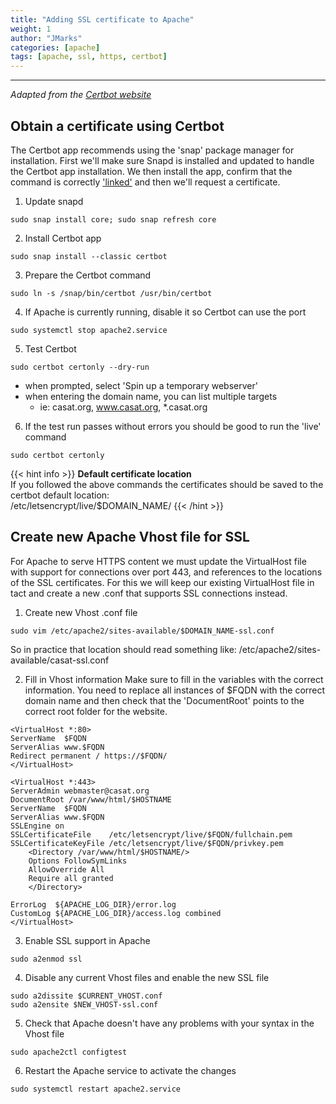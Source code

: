 ```yaml
---
title: "Adding SSL certificate to Apache"
weight: 1
author: "JMarks"
categories: [apache]
tags: [apache, ssl, https, certbot]
---
```

---
*Adapted from the [Certbot website](https://certbot.eff.org/lets-encrypt)*

## Obtain a certificate using Certbot
The Certbot app recommends using the 'snap' package manager for installation. First we'll make sure Snapd is installed and updated to handle the Certbot app installation. We then install the app, confirm that the command is correctly ['linked'](http://manpages.ubuntu.com/manpages/xenial/man1/ln.1.html) and then we'll request a certificate.

1. Update snapd
```
sudo snap install core; sudo snap refresh core
```

2. Install Certbot app
```
sudo snap install --classic certbot
```

3. Prepare the Certbot command
```
sudo ln -s /snap/bin/certbot /usr/bin/certbot
```

4. If Apache is currently running, disable it so Certbot can use the port
```
sudo systemctl stop apache2.service
```

5. Test Certbot
```
sudo certbot certonly --dry-run
```
- when prompted, select 'Spin up a temporary webserver'
- when entering the domain name, you can list multiple targets
    - ie: casat.org, www.casat.org, *.casat.org

6. If the test run passes without errors you should be good to run the 'live' command
```
sudo certbot certonly
```  
{{< hint info >}}
**Default certificate location**\
If you followed the above commands the certificates should be saved to the certbot default location:\
/etc/letsencrypt/live/$DOMAIN_NAME/
{{< /hint >}}


## Create new Apache Vhost file for SSL

For Apache to serve HTTPS content we must update the VirtualHost file with support for connections over port 443, and references to the locations of the SSL certificates. For this we will keep our existing VirtualHost file in tact and create a new .conf that supports SSL connections instead.

1. Create new Vhost .conf file
```
sudo vim /etc/apache2/sites-available/$DOMAIN_NAME-ssl.conf
```
So in practice that location should read something like: /etc/apache2/sites-available/casat-ssl.conf

2. Fill in Vhost information
Make sure to fill in the variables with the correct information. You need to replace all instances of $FQDN with the correct domain name and then check that the 'DocumentRoot' points to the correct root folder for the website.
```
<VirtualHost *:80>
ServerName  $FQDN
ServerAlias www.$FQDN
Redirect permanent / https://$FQDN/
</VirtualHost>

<VirtualHost *:443>
ServerAdmin webmaster@casat.org
DocumentRoot /var/www/html/$HOSTNAME
ServerName  $FQDN
ServerAlias www.$FQDN
SSLEngine on
SSLCertificateFile    /etc/letsencrypt/live/$FQDN/fullchain.pem
SSLCertificateKeyFile /etc/letsencrypt/live/$FQDN/privkey.pem
    <Directory /var/www/html/$HOSTNAME/>
    Options FollowSymLinks
    AllowOverride All
    Require all granted
    </Directory>

ErrorLog  ${APACHE_LOG_DIR}/error.log
CustomLog ${APACHE_LOG_DIR}/access.log combined
</VirtualHost>
```

3. Enable SSL support in Apache
```
sudo a2enmod ssl
```

4. Disable any current Vhost files and enable the new SSL file
```
sudo a2dissite $CURRENT_VHOST.conf
sudo a2ensite $NEW_VHOST-ssl.conf
```

5. Check that Apache doesn't have any problems with your syntax in the Vhost file
```
sudo apache2ctl configtest
```

6. Restart the Apache service to activate the changes
```
sudo systemctl restart apache2.service
```
